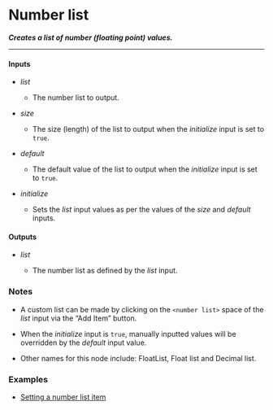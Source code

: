 # Number list

**_Creates a list of number (floating point) values._**

---


#### Inputs

* _list_

  * The number list to output.

* _size_

  * The size (length) of the list to output when the _initialize_ input is set to `true`.

* _default_

  * The default value of the list to output when the _initialize_ input is set to `true`.

* _initialize_

  * Sets the _list_ input values as per the values of the _size_ and _default_ inputs.


#### Outputs

* _list_

  * The number list as defined by the _list_ input.


### Notes

* A custom list can be made by clicking on the `<number list>` space of the _list_ input via the “Add Item” button.

* When the _initialize_ input is `true`, manually inputted values will be overridden by the _default_ input value.

* Other names for this node include: FloatList, Float list and Decimal list.


### Examples



* <a href="https://creator.trimble.com/graph?assetURI=whp:5ff5a6c8-18a6-49e5-ac59-8d15368fe39a&version=latest" target="_blank">Setting a number list item</a>
